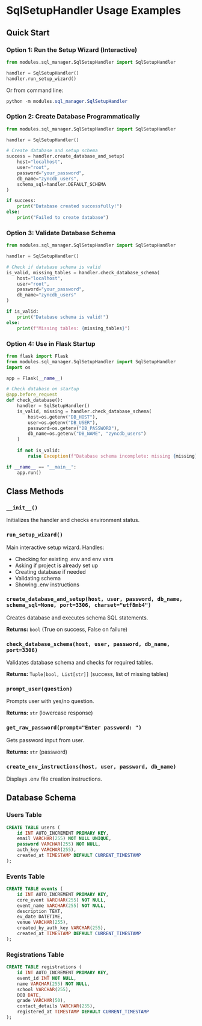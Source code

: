 # SqlSetupHandler Usage Examples

## Quick Start

### Option 1: Run the Setup Wizard (Interactive)

```python
from modules.sql_manager.SqlSetupHandler import SqlSetupHandler

handler = SqlSetupHandler()
handler.run_setup_wizard()
```

Or from command line:
```powershell
python -m modules.sql_manager.SqlSetupHandler
```

### Option 2: Create Database Programmatically

```python
from modules.sql_manager.SqlSetupHandler import SqlSetupHandler

handler = SqlSetupHandler()

# Create database and setup schema
success = handler.create_database_and_setup(
    host="localhost",
    user="root",
    password="your_password",
    db_name="zyncdb_users",
    schema_sql=handler.DEFAULT_SCHEMA
)

if success:
    print("Database created successfully!")
else:
    print("Failed to create database")
```

### Option 3: Validate Database Schema

```python
from modules.sql_manager.SqlSetupHandler import SqlSetupHandler

handler = SqlSetupHandler()

# Check if database schema is valid
is_valid, missing_tables = handler.check_database_schema(
    host="localhost",
    user="root",
    password="your_password",
    db_name="zyncdb_users"
)

if is_valid:
    print("Database schema is valid!")
else:
    print(f"Missing tables: {missing_tables}")
```

### Option 4: Use in Flask Startup

```python
from flask import Flask
from modules.sql_manager.SqlSetupHandler import SqlSetupHandler
import os

app = Flask(__name__)

# Check database on startup
@app.before_request
def check_database():
    handler = SqlSetupHandler()
    is_valid, missing = handler.check_database_schema(
        host=os.getenv("DB_HOST"),
        user=os.getenv("DB_USER"),
        password=os.getenv("DB_PASSWORD"),
        db_name=os.getenv("DB_NAME", "zyncdb_users")
    )
    
    if not is_valid:
        raise Exception(f"Database schema incomplete: missing {missing}")

if __name__ == "__main__":
    app.run()
```

## Class Methods

### `__init__()`
Initializes the handler and checks environment status.

### `run_setup_wizard()`
Main interactive setup wizard. Handles:
- Checking for existing .env and env vars
- Asking if project is already set up
- Creating database if needed
- Validating schema
- Showing .env instructions

### `create_database_and_setup(host, user, password, db_name, schema_sql=None, port=3306, charset="utf8mb4")`
Creates database and executes schema SQL statements.

**Returns:** `bool` (True on success, False on failure)

### `check_database_schema(host, user, password, db_name, port=3306)`
Validates database schema and checks for required tables.

**Returns:** `Tuple[bool, List[str]]` (success, list of missing tables)

### `prompt_user(question)`
Prompts user with yes/no question.

**Returns:** `str` (lowercase response)

### `get_raw_password(prompt="Enter password: ")`
Gets password input from user.

**Returns:** `str` (password)

### `create_env_instructions(host, user, password, db_name)`
Displays .env file creation instructions.

## Database Schema

### Users Table
```sql
CREATE TABLE users (
    id INT AUTO_INCREMENT PRIMARY KEY,
    email VARCHAR(255) NOT NULL UNIQUE,
    password VARCHAR(255) NOT NULL,
    auth_key VARCHAR(255),
    created_at TIMESTAMP DEFAULT CURRENT_TIMESTAMP
);
```

### Events Table
```sql
CREATE TABLE events (
    id INT AUTO_INCREMENT PRIMARY KEY,
    core_event VARCHAR(255) NOT NULL,
    event_name VARCHAR(255) NOT NULL,
    description TEXT,
    ev_date DATETIME,
    venue VARCHAR(255),
    created_by_auth_key VARCHAR(255),
    created_at TIMESTAMP DEFAULT CURRENT_TIMESTAMP
);
```

### Registrations Table
```sql
CREATE TABLE registrations (
    id INT AUTO_INCREMENT PRIMARY KEY,
    event_id INT NOT NULL,
    name VARCHAR(255) NOT NULL,
    school VARCHAR(255),
    DOB DATE,
    grade VARCHAR(50),
    contact_details VARCHAR(255),
    registered_at TIMESTAMP DEFAULT CURRENT_TIMESTAMP
);
```
